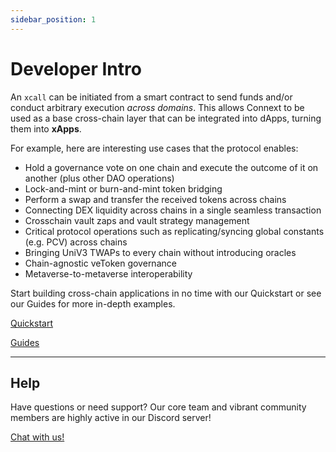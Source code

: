 ```yaml
---
sidebar_position: 1
---
```


# Developer Intro

An `xcall` can be initiated from a smart contract to send funds and/or conduct arbitrary execution _across domains_. This allows Connext to be used as a base cross-chain layer that can be integrated into dApps, turning them into **xApps**.

For example, here are interesting use cases that the protocol enables:

- Hold a governance vote on one chain and execute the outcome of it on another (plus other DAO operations)
- Lock-and-mint or burn-and-mint token bridging
- Perform a swap and transfer the received tokens across chains
- Connecting DEX liquidity across chains in a single seamless transaction
- Crosschain vault zaps and vault strategy management
- Critical protocol operations such as replicating/syncing global constants (e.g. PCV) across chains
- Bringing UniV3 TWAPs to every chain without introducing oracles
- Chain-agnostic veToken governance
- Metaverse-to-metaverse interoperability

Start building cross-chain applications in no time with our Quickstart or see our Guides for more in-depth examples.

[Quickstart](./quickstart/quickstart.mdx)

[Guides](./guides/introduction.md)

---
## Help

Have questions or need support? Our core team and vibrant community members are highly active in our Discord server!

[Chat with us!](https://chat.connext.network)
